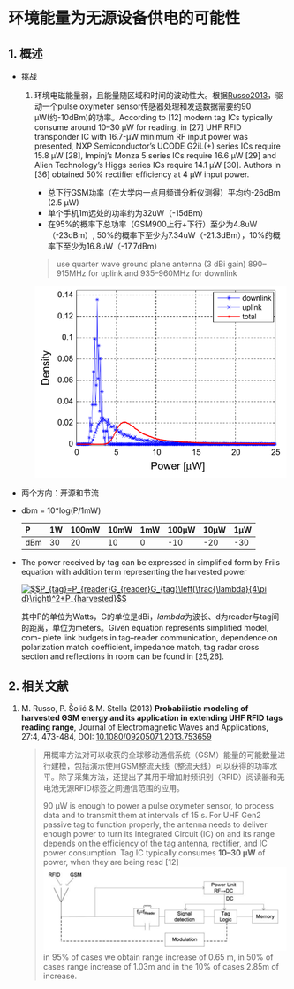 # 环境能量为无源设备供电的可能性
## 1. 概述
* 挑战
    1. 环境电磁能量弱，且能量随区域和时间的波动性大。根据[Russo2013](#russo2013)，驱动一个pulse oxymeter sensor传感器处理和发送数据需要约90 μW(约-10dBm)的功率。According to [12] modern tag ICs typically consume around 10–30 μW for reading, in [27] UHF RFID transponder IC with 16.7-μW minimum RF input power was presented, NXP Semiconductor’s UCODE G2iL(+) series ICs require 15.8 μW [28], Impinj’s Monza 5 series ICs require 16.6 μW [29] and Alien Technology’s Higgs series ICs require 14.1 μW [30]. Authors in [36] obtained 50% rectifier efficiency at 4 μW input power.
    
        - 总下行GSM功率（在大学内一点用频谱分析仪测得）平均约-26dBm (2.5 μW)
        - 单个手机1m远处的功率约为32uW（-15dBm）
        - 在95%的概率下总功率（GSM900上行+下行）至少为4.8uW（-23dBm）, 50%的概率下至少为7.34uW（-21.3dBm），10%的概率下至少为16.8uW（-17.7dBm）
        > use quarter wave ground plane antenna (3 dBi gain)
        > 890– 915MHz for uplink and 935–960MHz for downlink
        
        ![GSM energy](assets/energy-harvesting-02.png)
        
* 两个方向：开源和节流
* dbm = 10*log(P/1mW)

    |P|1W|100mW|10mW|1mW|100μW|10μW|1μW|
    |-|-|-|-|-|-|-|-|
    |dBm|30|20|10|0|-10|-20|-30|
* The power received by tag can be expressed in simplified form by Friis equation with addition term representing the harvested power
    
    <a href="https://www.codecogs.com/eqnedit.php?latex=$$P_{tag}=P_{reader}G_{reader}G_{tag}\left(\frac{\lambda}{4\pi&space;d}\right)^2&plus;P_{harvested}$$" target="_blank"><img src="https://latex.codecogs.com/gif.latex?$$P_{tag}=P_{reader}G_{reader}G_{tag}\left(\frac{\lambda}{4\pi&space;d}\right)^2&plus;P_{harvested}$$" title="$$P_{tag}=P_{reader}G_{reader}G_{tag}\left(\frac{\lambda}{4\pi d}\right)^2+P_{harvested}$$" /></a>
    
    其中P的单位为Watts，G的单位是dBi，$lambda$为波长、d为reader与tag间的距离，单位为meters。Given equation represents simplified model, com- plete link budgets in tag–reader communication, dependence on polarization match coefficient, impedance match, tag radar cross section and reflections in room can be found in [25,26].
## 2. 相关文献
1. <span id="russo2013">M. Russo, P. Šolić & M. Stella (2013) **Probabilistic modeling of harvested GSM energy and its application in extending UHF RFID tags reading range**, Journal of Electromagnetic Waves and Applications, 27:4, 473-484, DOI: [10.1080/09205071.2013.753659](https://doi.org/10.1080/09205071.2013.753659)

    > 用概率方法对可以收获的全球移动通信系统（GSM）能量的可能数量进行建模，包括演示使用GSM整流天线（整流天线）可以获得的功率水平。除了采集方法，还提出了其用于增加射频识别（RFID）阅读器和无电池无源RFID标签之间通信范围的应用。
    >
    > 90 μW is enough to power a pulse oxymeter sensor, to process data and to transmit them at intervals of 15 s.
    > For UHF Gen2 passive tag to function properly, the antenna needs to deliver enough
power to turn its Integrated Circuit (IC) on and its range depends on the efficiency of the tag antenna, rectifier, and IC power consumption. Tag IC typically consumes **10–30 μW** of power, when they are being read [12]
    > ![Passive Tag](assets/energy-harvesting-01.png)
    > in 95% of cases we obtain range increase of 0.65 m, in 50% of cases range increase of 1.03m and in the 10% of cases 2.85m of increase.
